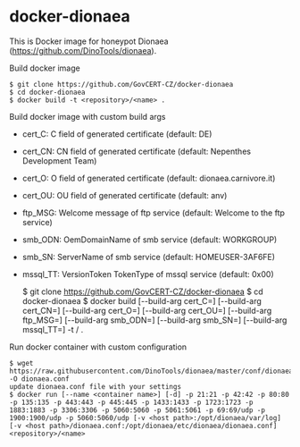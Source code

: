 # docker-dionaea

This is Docker image for honeypot Dionaea (https://github.com/DinoTools/dionaea).

Build docker image
    
    $ git clone https://github.com/GovCERT-CZ/docker-dionaea
    $ cd docker-dionaea
    $ docker build -t <repository>/<name> .
    

Build docker image with custom build args
- cert_C: C field of generated certificate (default: DE)
- cert_CN: CN field of generated certificate (default: Nepenthes Development Team)
- cert_O: O field of generated certificate (default: dionaea.carnivore.it)
- cert_OU: OU field of generated certificate (default: anv)
- ftp_MSG: Welcome message of ftp service (default: Welcome to the ftp service)
- smb_ODN: OemDomainName of smb service (default: WORKGROUP)
- smb_SN: ServerName of smb service (default: HOMEUSER-3AF6FE)
- mssql_TT: VersionToken TokenType of mssql service (default: 0x00)


    $ git clone https://github.com/GovCERT-CZ/docker-dionaea
    $ cd docker-dionaea
    $ docker build [--build-arg cert_C=<value>] [--build-arg cert_CN=<value>] [--build-arg cert_O=<value>] [--build-arg cert_OU=<value>] [--build-arg ftp_MSG=<value>] [--build-arg smb_ODN=<value>] [--build-arg smb_SN=<value>] [--build-arg mssql_TT=<value>] -t <repository>/<name> .
    

Run docker container with custom configuration
    
    $ wget https://raw.githubusercontent.com/DinoTools/dionaea/master/conf/dionaea.conf.dist -O dionaea.conf
    update dionaea.conf file with your settings
    $ docker run [--name <container name>] [-d] -p 21:21 -p 42:42 -p 80:80 -p 135:135 -p 443:443 -p 445:445 -p 1433:1433 -p 1723:1723 -p 1883:1883 -p 3306:3306 -p 5060:5060 -p 5061:5061 -p 69:69/udp -p 1900:1900/udp -p 5060:5060/udp [-v <host path>:/opt/dionaea/var/log] [-v <host path>/dionaea.conf:/opt/dionaea/etc/dionaea/dionaea.conf] <repository>/<name>
